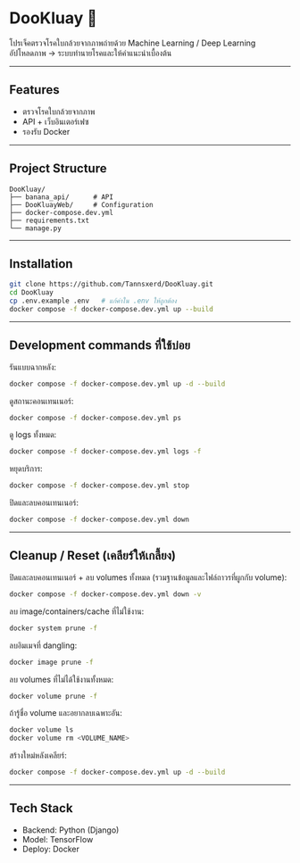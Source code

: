 # DooKluay 🍌

โปรเจ็คตรวจโรคใบกล้วยจากภาพถ่ายด้วย Machine Learning / Deep Learning  
อัปโหลดภาพ → ระบบทำนายโรคและให้คำแนะนำเบื้องต้น

---

## Features
- ตรวจโรคใบกล้วยจากภาพ
- API + เว็บอินเตอร์เฟซ
- รองรับ Docker

---

## Project Structure
```
DooKluay/
├── banana_api/      # API
├── DooKluayWeb/     # Configuration
├── docker-compose.dev.yml
├── requirements.txt
└── manage.py
```

---

## Installation
```bash
git clone https://github.com/Tannsxerd/DooKluay.git
cd DooKluay
cp .env.example .env   # แก้ค่าใน .env ให้ถูกต้อง
docker compose -f docker-compose.dev.yml up --build
```

---

## Development commands ที่ใช้บ่อย

รันแบบฉากหลัง:  
```bash
docker compose -f docker-compose.dev.yml up -d --build
```

ดูสถานะคอนเทนเนอร์:  
```bash
docker compose -f docker-compose.dev.yml ps
```

ดู logs ทั้งหมด:  
```bash
docker compose -f docker-compose.dev.yml logs -f
```

หยุดบริการ:  
```bash
docker compose -f docker-compose.dev.yml stop
```

ปิดและลบคอนเทนเนอร์:  
```bash
docker compose -f docker-compose.dev.yml down
```

---

## Cleanup / Reset (เคลียร์ให้เกลี้ยง)

ปิดและลบคอนเทนเนอร์ + ลบ volumes ทั้งหมด (รวมฐานข้อมูลและไฟล์ถาวรที่ผูกกับ volume):  
```bash
docker compose -f docker-compose.dev.yml down -v
```

ลบ image/containers/cache ที่ไม่ใช้งาน:  
```bash
docker system prune -f
```

ลบอิมเมจที่ dangling:  
```bash
docker image prune -f
```

ลบ volumes ที่ไม่ได้ใช้งานทั้งหมด:  
```bash
docker volume prune -f
```

ถ้ารู้ชื่อ volume และอยากลบเฉพาะอัน:  
```bash
docker volume ls
docker volume rm <VOLUME_NAME>
```

สร้างใหม่หลังเคลียร์:  
```bash
docker compose -f docker-compose.dev.yml up -d --build
```

---

## Tech Stack
- Backend: Python (Django)
- Model: TensorFlow
- Deploy: Docker
